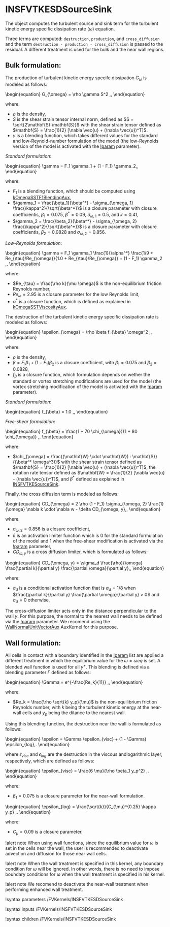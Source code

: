 # INSFVTKESDSourceSink

The object computes the turbulent source and sink term for the turbulent kinetic energy specific dissipation rate ($\omega$) equation.

Three terms are computed: `destruction`, `production`, and `cross_diffusion` and the term `destruction - production - cross_diffusion` is
passed to the residual.
A different treatment is used for the bulk and the near wall regions.

## Bulk formulation:

The production of turbulent kinetic energy specifc dissipation $G_\omega$ is modeled as follows:

\begin{equation}
G_{\omega} = \rho \gamma S^2 \,,
\end{equation}

where:

- $\rho$ is the density,
- $S$ is the shear strain tensor internal norm, defined as $S = \sqrt{2\mathbf{S}:\mathbf{S}}$ with the shear strain tensor defined as $\mathbf{S} = \frac{1}{2} [\nabla \vec{u} + (\nabla \vec{u})^T]$.
- $\gamma$ is a blending function, which takes different values for the standard and low-Reynold-number formulation of the model (the low-Reynolds version of the model is activated with the [!param](/FVKernels/INSFVTKESourceSink/low_Re_modification) parameter).

*Standard formulation*:

\begin{equation}
\gamma = F_1 \gamma_1 + (1 - F_1) \gamma_2\,,
\end{equation}

where:

- $F_1$ is a blending function, which should be computed using [kOmegaSSTF1BlendingAux](kOmegaSSTF1BlendingAux.md),
- $\gamma_1 = \frac{\beta_1}{\beta^*} - \sigma_{\omega, 1} \frac{\kappa^2}{\sqrt{\beta^*}}$ is a closure parameter with closure coefficientis, $\beta_1 = 0.075$, $\beta^* = 0.09$, $\sigma_{\omega, 1} = 0.5$, and $\kappa = 0.41$,
- $\gamma_2 = \frac{\beta_2}{\beta^*} - \sigma_{\omega, 2} \frac{\kappa^2}{\sqrt{\beta^*}}$ is a closure parameter with closure coefficientis, $\beta_2 = 0.0828$ and $\sigma_{\omega, 2} = 0.856$.

*Low-Reynolds formulation*:

\begin{equation}
\gamma = F_1 \gamma_1 \frac{1}{\alpha^*} \frac{1/9 + Re_{\tau}/Re_{\omega}}{1.0 + Re_{\tau}/Re_{\omega}} + (1 - F_1) \gamma_2 \,,
\end{equation}

where:

- $Re_{\tau} = \frac{\rho k}{\mu \omega}$ is the non-equilibrium friction Reynolds number,
- $Re_{\omega} = 2.95$ is a closure parameter for the low Reynolds limit,
- $\alpha^*$ is a closure function, which is defined as explained in [kOmegaSSTViscosityAux](kOmegaSSTViscosityAux.md).


The destruction of the turbulent kinetic energy specific dissipation rate is modeled as follows:

\begin{equation}
\epsilon_{\omega} = \rho \beta f_{\beta} \omega^2 \,,
\end{equation}

where:

- $\rho$ is the density,
- $\beta = F_1 \beta_1 + (1 - F_1) \beta_2$ is a closure coefficient, with $\beta_1 = 0.075$ and $\beta_2 = 0.0828$,
- $f_{\beta}$ is a closure function, which formulation depends on wether the standard or vortex stretching modifications are used for the model (the vortex stretching modification of the model is activated with the [!param](/FVKernels/INSFVTKESDSourceSink/vortex_stretching_modficiation) parameter).

*Standard formulation*:

\begin{equation}
f_{\beta} = 1.0 \,,
\end{equation}

*Free-shear formulation*:

\begin{equation}
f_{\beta} = \frac{1 + 70 \chi_{\omega}}{1 + 80 \chi_{\omega}} \,,
\end{equation}

where:

- $\chi_{\omega} = \frac{(\mathbf{W} \cdot \mathbf{W}) : \mathbf{S}}{(\beta^* \omega^3)}$ with the shear strain tensor defined as $\mathbf{S} = \frac{1}{2} [\nabla \vec{u} + (\nabla \vec{u})^T]$, the rotation rate tensor defined as $\mathbf{W} = \frac{1}{2} [\nabla \vec{u} - (\nabla \vec{u})^T]$, and $\beta^*$ defined as explained in [INSFVTKESourceSink](INSFVTKESourceSink.md).

Finally, the cross diffusion term is modeled as follows:

\begin{equation}
CD_{\omega} = 2 \rho (1 - F_1) \sigma_{\omega, 2} \frac{1}{\omega} \nabla k \cdot \nabla w - \delta CD_{\omega, y}\,,
\end{equation}

where:

- $\sigma_{\omega, 2} = 0.856$ is a closure coefficient,
- $\delta$ is an activation limiter function which is $0$ for the standard formulation of the model and $1$ when the free-shear modification is activated via the [!param](/FVKernels/INSFVTKESDSourceSink/free_shear_modification) parameter,
- $CD_{\omega, y}$ is a cross diffusion limiter, which is formulated as follows:

\begin{equation}
CD_{\omega, y} = \sigma_d \frac{\rho}{\omega} \frac{\partial k}{\partial y} \frac{\partial \omega}{\partial y}\,,
\end{equation}

where:
- $\sigma_d$ is a conditional activation function that is $\sigma_d = 1/8$ when $\frac{\partial k}{\partial y} \frac{\partial \omega}{\partial y} > 0$ and $\sigma_d = 0$ otherwise,

The cross-diffusion limiter acts only in the distance perpendicular to the wall $y$.
For this purpose, the normal to the nearest wall needs to be defined via the [!param](/FVKernels/INSFVTKESDSourceSink/wall_normal_unit_vectors) parameter.
We recomend using the [WallNormalUnitVectorAux](WallNormalUnitVectorAux.md) AuxKernel for this purpose.


## Wall formulation:

All cells in contact with a boundary identified in the [!param](/FVKernels/INSFVTKESDSourceSink/walls) list are applied a different
treatment in which the equilibrium value for the $\omega = \omega{eq}$ is set.
A blended wall function is used for all $y^+$.
This blending is defined via a blending parameter $\Gamma$ defined as follows:

\begin{equation}
\Gamma = e^{-\frac{Re_k}{11}} \,,
\end{equation}

where:

- $Re_k = \frac{\rho \sqrt{k} y_p}{\mu}$ is the non-equilibrium friction Reynolds number, with $k$ being the turbulent kinetic energy at the near-wall cells and $y_p$ being the ditance to the nearest wall.

Using this blending function, the destruction near the wall is formulated as follows:

\begin{equation}
\epsilon = \Gamma \epsilon_{visc} + (1 - \Gamma) \epsilon_{log}\,.
\end{equation}

where $\epsilon_{visc}$ and $\epsilon_{log}$ are the destruction in the viscous andlogarithmic layer, respectively, which are defined as follows:

\begin{equation}
\epsilon_{visc} = \frac{6 \mu}{\rho \beta_1 y_p^2} \,.
\end{equation}

where:

- $\beta_1 = 0.075$ is a closure parameter for the near-wall formulation.

\begin{equation}
\epsilon_{log} = \frac{\sqrt{k}}{C_{\mu}^{0.25} \kappa y_p} \,.
\end{equation}

where:

- $C_{\mu} = 0.09$ is a closure parameter.


!alert note
When using wall functions, since the equilibrium value for $\omega$ is set in the cells near the wall, the user is recommended to deactivate advection and diffusion for those near wall cells.

!alert note
When the wall treatment is specified in this kernel, any boundary condition for $\omega$ will be ignored.
In other words, there is no need to impose boundary conditions for $\omega$ when the wall treatment
is specified in his kernel.

!alert note
We recomend to deactivate the near-wall treatment when performing enhanced wall treatment.

!syntax parameters /FVKernels/INSFVTKESDSourceSink

!syntax inputs /FVKernels/INSFVTKESDSourceSink

!syntax children /FVKernels/INSFVTKESDSourceSink
